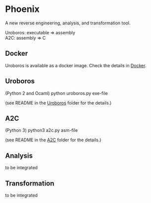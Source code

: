# Phoenix

A new reverse engineering, analysis, and transformation tool.

Uroboros: executable => assembly  
A2C:      assembly   => C  

## Docker

Uroboros is available as a docker image. 
Check the details in [Docker](Docker).

## Uroboros

(Python 2 and Ocaml)
python uroboros.py exe-file

(see README in the [Uroboros](uroboros) folder for the details.)

## A2C

(Python 3)
python3 a2c.py asm-file

(see README in the [A2C](a2c) folder for the details.)


## Analysis

to be integrated

## Transformation

to be integrated
